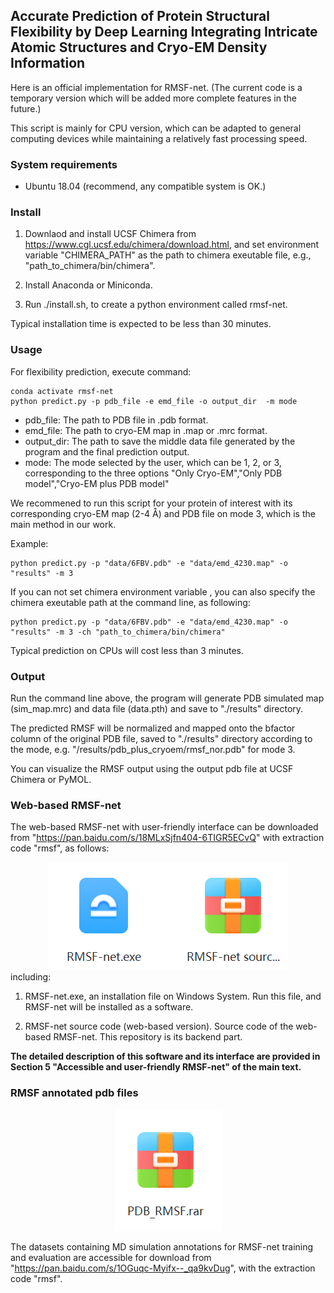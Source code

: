## Accurate Prediction of Protein Structural Flexibility by Deep Learning Integrating Intricate Atomic Structures and Cryo-EM Density Information

Here is an official implementation for RMSF-net. (The current code is a temporary version which will be added more complete features in the future.)

This script is mainly for CPU version, which can be adapted to general computing devices while maintaining a relatively fast processing speed.

### System requirements
- Ubuntu 18.04 (recommend, any compatible system is OK.)
<!-- - CUDA Toolkit version: 11.3 (if use GPUs, any compatibility version is ok) -->


<!-- simply editing will be suitable for GPU support. -->

### Install

1. Downlaod and install UCSF Chimera from  https://www.cgl.ucsf.edu/chimera/download.html, and set environment variable "CHIMERA_PATH" as the path to chimera exeutable file, e.g., "path_to_chimera/bin/chimera".

2. Install Anaconda or Miniconda.

3. Run ./install.sh, to create a python environment called rmsf-net. 

Typical installation time is expected to be less than 30 minutes.


### Usage
For flexibility prediction, execute command:
```
conda activate rmsf-net
python predict.py -p pdb_file -e emd_file -o output_dir  -m mode 

```

- pdb_file: The path to PDB file in .pdb format.
- emd_file: The path to cryo-EM map in .map or .mrc format.
- output_dir: The path to save the middle data file generated by the program and the final prediction output.
- mode: The mode selected by the user, which can be 1, 2, or 3, corresponding to the three options "Only Cryo-EM","Only PDB model","Cryo-EM plus PDB model"


We recommened to run this script for your protein of interest with its corresponding cryo-EM map (2-4 Å) and PDB file on mode 3, which is the main method in our work.

Example:
```
python predict.py -p "data/6FBV.pdb" -e "data/emd_4230.map" -o "results" -m 3 
```

If you can not set chimera environment variable , you can also specify the chimera exeutable path at the command line, as following: 

```
python predict.py -p "data/6FBV.pdb" -e "data/emd_4230.map" -o "results" -m 3 -ch "path_to_chimera/bin/chimera"
```

Typical prediction on CPUs will cost less than 3 minutes.


### Output
Run the command line above, the program will generate PDB simulated map (sim_map.mrc) and data file (data.pth) and save to "./results" directory. 

The predicted RMSF will be normalized and mapped onto the bfactor column of the original PDB file, saved to  "./results" directory according to the mode, e.g. "/results/pdb_plus_cryoem/rmsf_nor.pdb" for mode 3.

You can visualize the RMSF output using the output pdb file at UCSF Chimera or PyMOL.


### Web-based RMSF-net 

The web-based RMSF-net with user-friendly interface can be downloaded from  "https://pan.baidu.com/s/18MLxSjfn404-6TIGR5ECvQ" with extraction code "rmsf", as follows:
<div style="text-align:center">
  <img src="images/image.png" alt="Alt text" />
</div>
including:

1. RMSF-net.exe, an installation file on Windows System. Run this file, and RMSF-net will be installed as a software.

2. RMSF-net source code (web-based version). Source code of the web-based RMSF-net. This repository is its backend part. 

**The detailed description of this software and its interface are provided in Section 5 "Accessible and user-friendly RMSF-net" of the main text.**

### RMSF annotated pdb files

<div style="text-align:center">
  <img src="images/image_data.png" alt="Alt text" />
</div>

The datasets containing MD simulation annotations for RMSF-net training and evaluation are accessible for download
from "https://pan.baidu.com/s/1OGuqc-Myifx--_qa9kvDug", with the extraction code "rmsf".








